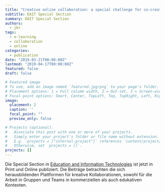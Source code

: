 ```yaml
---
title: "Creative online collaboration: a special challenge for co-creation"
subtitle: EAIT Special Section
summary: EAIT Special Section
authors:
  - jkr
tags:
  - e-learning
  - collaboration
  - online
categories:
  - publication
date: "2019-03-21T00:00:00Z"
lastmod: "2019-04-17T00:00:00Z"
featured: false
draft: false

# Featured image
# To use, add an image named `featured.jpg/png` to your page's folder.
# Placement options: 1 = Full column width, 2 = Out-set, 3 = Screen-width
# Focal point options: Smart, Center, TopLeft, Top, TopRight, Left, Right, BottomLeft, Bottom, BottomRight
image:
  placement: 2
  caption: ''
  focal_point: ""
  preview_only: false

# Projects (optional).
#   Associate this post with one or more of your projects.
#   Simply enter your project's folder or file name without extension.
#   E.g. `projects = ["internal-project"]` references `content/project/deep-learning/index.md`.
#   Otherwise, set `projects = []`.
projects: []
---
```

Die Special Section in [Education and Information Technologies](https://link.springer.com/journal/10639/24/2/page/3) ist jetzt in Print und Online publiziert. Die Beiträge betrachten die sich herausbildenden Plattformen für kreative Kollaborationen, sowohl für die Arbeit in Gruppen und Teams in kommerziellen als auch edukativen Kontexten.
